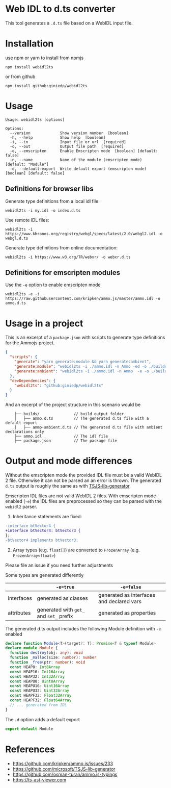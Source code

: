 # Web IDL to d.ts converter

This tool generates a `.d.ts` file based on a WebIDL input file.

# Installation

use npm or yarn to install from npmjs

```shell
npm install webidl2ts
```

or from github

```shell
npm install github:giniedp/webidl2ts
```

# Usage

```
Usage: webidl2ts [options]

Options:
  --version             Show version number  [boolean]
  -h, --help            Show help  [boolean]
  -i, --in              Input file or url  [required]
  -o, --out             Output file path  [required]
  -e, --emscripten      Enable Emscripten mode  [boolean] [default: false]
  -n, --name            Name of the module (emscripten mode)  [default: "Module"]
  -d, --default-export  Write default export (emscripten mode)  [boolean] [default: false]
```

## Definitions for browser libs

Generate type definitions from a local idl file:

```
webidl2ts -i my.idl -o index.d.ts
```

Use remote IDL files:

```
webidl2ts -i https://www.khronos.org/registry/webgl/specs/latest/2.0/webgl2.idl -o webgl.d.ts
```

Generate type definitions from online documentation:

```
webidl2ts -i https://www.w3.org/TR/webxr/ -o webxr.d.ts
```

## Definitions for emscripten modules

Use the `-e` option to enable emscripten mode

```
webidl2ts -e -i https://raw.githubusercontent.com/kripken/ammo.js/master/ammo.idl -o ammo.d.ts
```

# Usage in a project

This is an excerpt of a `package.json` with scripts to generate type definitions for the Ammojs project.

```json
{
  "scripts": {
    "generate": "yarn generate:module && yarn generate:ambient",
    "generate:module": "webidl2ts -i ./ammo.idl -n Ammo -ed -o ./builds/ammo.d.ts",
    "generate:ambient": "webidl2ts -i ./ammo.idl -n Ammo  -e -o ./builds/ammo-ambient.d.ts"
  },
  "devDependencies": {
    "webidl2ts": "github:giniedp/webidl2ts"
  }
}
```

And an excerpt of the project structure in this scenario would be

```
    ├── builds/               // build output folder
    │   ├── ammo.d.ts         // The generated d.ts file with a default export
    │   ├── ammo-ambient.d.ts // The generated d.ts file with ambient declarations only
    ├── ammo.idl              // The idl file
    ├── package.json          // The package file
```

# Output and mode differences

Without the emscripten mode the provided IDL file must be a valid WebIDL 2 file. Otherwise it can not be parsed an an error is thrown. The generated `d.ts` output is roughly the same as with [TSJS-lib-generator](https://github.com/microsoft/TSJS-lib-generator).

Emscripten IDL files are not valid WebIDL 2 files. With emscripten mode enabled (`-e`) the IDL files are preprocessed so they can be parsed with the `webidl2` parser.

1. Inheritance statements are fixed:

```diff
-interface btVector4 {
+interface btVector4: btVector3 {
};
-btVector4 implements btVector3;
```

2. Array types (e.g. `float[]`) are converted to `FrozenArray` (e.g. `FrozenArray<float>`)

Please file an issue if you need further adjustments

Some types are generated differently

|            | `-e=true`                               | `-e=false`                                |
| ---------- | --------------------------------------- | ----------------------------------------- |
| interfaces | generated as classes                    | generated as interfaces and declared vars |
| attributes | generated with `get_` and `set_` prefix | generated as properties                   |

The generated d.ts output includes the following Module definition with `-e` enabled

```ts
declare function Module<T>(target?: T): Promise<T & typeof Module>
declare module Module {
  function destroy(obj: any): void
  function _malloc(size: number): number
  function _free(ptr: number): void
  const HEAP8: Int8Array
  const HEAP16: Int16Array
  const HEAP32: Int32Array
  const HEAPU8: Uint8Array
  const HEAPU16: Uint16Array
  const HEAPU32: Uint32Array
  const HEAPF32: Float32Array
  const HEAPF32: Float64Array
  // ... generated from IDL
}
```

The `-d` option adds a default export

```ts
export default Module
```

# References

- https://github.com/kripken/ammo.js/issues/233
- https://github.com/microsoft/TSJS-lib-generator
- https://github.com/osman-turan/ammo.js-typings
- https://ts-ast-viewer.com
